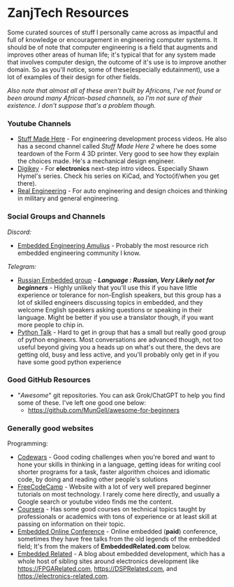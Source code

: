 # ZanjTech Resources

Some curated sources of stuff I personally came across as impactful and full of knowledge or encouragement in engineering computer systems. It should be of note that computer engineering is a field that augments and improves other areas of human life; it's typical that for any system made that involves computer design, the outcome of it's use is to improve another domain. So as you'll notice, some of these(especially edutainment), use a lot of examples of their design for other fields.

*Also note that almost all of these aren't built by Africans, I've not found or been around many African-based channels, so I'm not sure of their existence. I don't suppose that's a problem though.*

### Youtube Channels
- [Stuff Made Here](https://www.youtube.com/channel/UCj1VqrHhDte54oLgPG4xpuQ) - For engineering development process videos. He also has a second channel called *Stuff Made Here 2* where he does some teardown of the Form 4 3D printer. Very good to see how they explain the choices made. He's a mechanical design engineer.
- [Digikey](https://www.youtube.com/channel/UCclJCqMDAkyVGsm5oFOTXIQ) - For **electronics** next-step intro videos. Especially Shawn Hymel's series. Check his series on KiCad, and Yocto(if/when you get there).
- [Real Engineering](https://www.youtube.com/channel/UCR1IuLEqb6UEA_zQ81kwXfg) - For auto engineering and design choices and thinking in military and general engineering.

### Social Groups and Channels
*Discord:*
- [Embedded Engineering Amulius](https://discord.gg/embedded) - Probably the most resource rich embedded engineering community I know.

*Telegram:*
- [Russian Embedded group](t.me/proembedded) - ***Language : Russian, Very Likely not for beginners*** -  Highly unlikely that you'll use this if you have little experience or tolerance for non-English speakers, but this group has a lot of skilled engineers discussing topics in embedded, and they welcome English speakers asking questions or speaking in their language. Might be better if you use a translator though, if you want more people to chip in.
- [Python Talk](t.me/python_talk) - Hard to get in group that has a small but really good group of python engineers. Most conversations are advanced though, not too useful beyond giving you a heads up on what's out there, the devs are getting old, busy and less active, and you'll probably only get in if you have some good python experience
### Good GitHub Resources

- "*Awesome*" git repositories. You can ask Grok/ChatGPT to help you find some of these. I've left one good one below:
	- https://github.com/MunGell/awesome-for-beginners

### Generally good websites

Programming:
- [Codewars](codewars.com) - Good coding challenges when you're bored and want to hone your skills in thinking in a language, getting ideas for writing cool shorter programs for a task, faster algorithm choices and idiomatic code, by doing and reading other people's solutions
- [FreeCodeCamp](freecodecamp.org) - Website with a lot of very well prepared beginner tutorials on most technology. I rarely come here directly, and usually a Google search or youtube video finds me the content.
- [Coursera](coursera.org) - Has some good courses on technical topics taught by professionals or academics with tons of experience or at least skill at passing on information on their topic.
- [Embedded Online Conference](embeddedonlineconference.com) - Online embedded (**paid**) conference, sometimes they have free talks from the old legends of the embedded field; It's from the makers of **EmbeddedRelated.com** below.
- [Embedded Related](embeddedrelated.com) - A blog about embedded development, which has a whole host of sibling sites around electronics development like <https://FPGARelated.com>, <https://DSPRelated.com>, and <https://electronics-related.com>.
